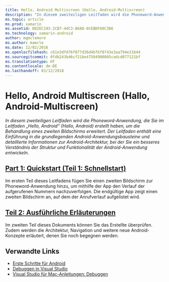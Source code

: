 ```yaml
---
title: Hello, Android Multiscreen (Hallo, Android-Multiscreen)
description: "In diesem zweiteiligen Leitfaden wird die Phoneword-Anwendung, die Sie im Leitfaden „Hello, Android“ (Hallo, Android) erstellt haben, um die Behandlung eines zweiten Bildschirms erweitert. Der Leitfaden enthält eine Einführung in die grundlegenden Android-Anwendungsbausteine und detaillierte Informationen zur Android-Architektur, bei der Sie ein besseres Verständnis der Struktur und Funktionalität der Android-Anwendung entwickeln."
ms.topic: article
ms.prod: xamarin
ms.assetid: D82EC193-2CB7-44C3-8688-0CEBDF60C3D6
ms.technology: xamarin-android
author: mgmclemore
ms.author: mamcle
ms.date: 12/02/2016
ms.openlocfilehash: c61e3dfd76f077d36d4bf6f8f43e3aa794e31644
ms.sourcegitcommit: 0fdb243b46cf21be47584900805cadcd077121bf
ms.translationtype: HT
ms.contentlocale: de-DE
ms.lasthandoff: 03/12/2018
---
```

# <a name="hello-android-multiscreen"></a>Hello, Android Multiscreen (Hallo, Android-Multiscreen)

_In diesem zweiteiligen Leitfaden wird die Phoneword-Anwendung, die Sie im Leitfaden „Hello, Android“ (Hallo, Android) erstellt haben, um die Behandlung eines zweiten Bildschirms erweitert. Der Leitfaden enthält eine Einführung in die grundlegenden Android-Anwendungsbausteine und detaillierte Informationen zur Android-Architektur, bei der Sie ein besseres Verständnis der Struktur und Funktionalität der Android-Anwendung entwickeln._

##  <a name="part-1-quickstartandroidget-startedhello-android-multiscreenhello-android-multiscreen-quickstartmd"></a>[Part 1: Quickstart (Teil 1: Schnellstart)](~/android/get-started/hello-android-multiscreen/hello-android-multiscreen-quickstart.md)

Im ersten Teil dieses Leitfadens fügen Sie einen zweiten Bildschirm zur Phoneword-Anwendung hinzu, um mithilfe der App den Verlauf der aufgerufenen Nummern nachzuverfolgen. Die endgültige App zeigt einen zweiten Bildschirm an, auf dem der Anrufverlauf aufgelistet wird.

##  <a name="part-2-deep-diveandroidget-startedhello-android-multiscreenhello-android-multiscreen-deepdivemd"></a>[Teil 2: Ausführliche Erläuterungen](~/android/get-started/hello-android-multiscreen/hello-android-multiscreen-deepdive.md)

Im zweiten Teil dieses Dokuments können Sie das Erstellte überprüfen. Zudem werden die Architektur, Navigation und weitere neue Android-Konzepte erläutert, denen Sie noch begegnen werden.


## <a name="related-links"></a>Verwandte Links

- [Erste Schritte für Android](http://developer.android.com/training/index.html)
- [Debuggen in Visual Studio](http://msdn.microsoft.com/en-us/library/k0k771bt%28v=vs.90%29.aspx)
- [Visual Studio für Mac-Anleitungen: Debuggen](https://developer.xamarin.com/recipes/cross-platform/ide/debugging/)
